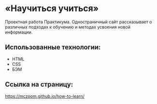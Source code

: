 # «Научиться учиться»
Проектная работа Практикума.
Одностраничный сайт рассказывает о различных подходах к обучению и методах усвоения новой информации.

## Использованные технологии:
- HTML
- CSS
- БЭМ

## Ссылка на страницу:
https://mczoom.github.io/how-to-learn/

